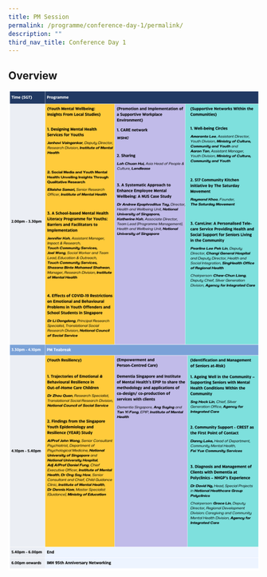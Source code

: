```yaml
---
title: PM Session
permalink: /programme/conference-day-1/permalink/
description: ""
third_nav_title: Conference Day 1
---
```

## Overview
![](/images/day1pm.png)